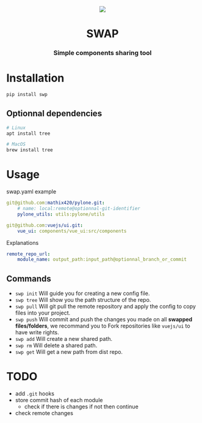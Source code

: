 <p align="center"><img src="https://emojipedia-us.s3.dualstack.us-west-1.amazonaws.com/thumbs/120/twitter/236/black-universal-recycling-symbol_267b.png"></p>
<h1 align="center">SWAP</h1>
<h3 align="center">Simple components sharing tool</h3>


# Installation

```bash
pip install swp
```

## Optionnal dependencies

```bash
# Linux
apt install tree

# MacOS
brew install tree
```

# Usage

swap.yaml example
```yaml
git@github.com:mathix420/pylone.git:
    # name: local:remote@optionnal-git-identifier
    pylone_utils: utils:pylone/utils

git@github.com:vuejs/ui.git:
    vue_ui: components/vue_ui:src/components
```

Explanations
```yaml
remote_repo_url:
    module_name: output_path:input_path@optionnal_branch_or_commit
```


## Commands

- `swp init` Will guide you for creating a new config file.
- `swp tree` Will show you the path structure of the repo.
- `swp pull` Will git pull the remote repository and apply the config to copy files into your project.
- `swp push` Will commit and push the changes you made on all **swapped files/folders**, we recommand you to Fork repositories like `vuejs/ui` to have write rights.
- `swp add` Will create a new shared path.
- `swp rm` Will delete a shared path.
- `swp get` Will get a new path from dist repo.


# TODO

- add `.git` hooks
- store commit hash of each module
  - check if there is changes if not then continue
- check remote changes
